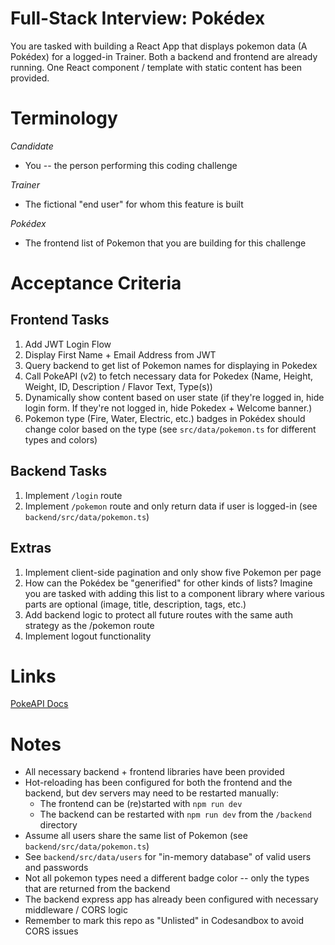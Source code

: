 # Full-Stack Interview: Pokédex

You are tasked with building a React App that displays pokemon data (A Pokédex) for a logged-in Trainer. Both a backend and frontend are already running. One React component / template with static content has been provided.

# Terminology

_Candidate_

- You -- the person performing this coding challenge

_Trainer_

- The fictional "end user" for whom this feature is built

_Pokédex_

- The frontend list of Pokemon that you are building for this challenge

# Acceptance Criteria

## Frontend Tasks

1. Add JWT Login Flow
2. Display First Name + Email Address from JWT
3. Query backend to get list of Pokemon names for displaying in Pokedex
4. Call PokeAPI (v2) to fetch necessary data for Pokedex (Name, Height, Weight, ID, Description / Flavor Text, Type(s))
5. Dynamically show content based on user state (if they're logged in, hide login form. If they're not logged in, hide Pokedex + Welcome banner.)
6. Pokemon type (Fire, Water, Electric, etc.) badges in Pokédex should change color based on the type (see `src/data/pokemon.ts` for different types and colors)

## Backend Tasks

1. Implement `/login` route
2. Implement `/pokemon` route and only return data if user is logged-in (see `backend/src/data/pokemon.ts`)

## Extras

1. Implement client-side pagination and only show five Pokemon per page
2. How can the Pokédex be "generified" for other kinds of lists? Imagine you are tasked with adding this list to a component library where various parts are optional (image, title, description, tags, etc.)
3. Add backend logic to protect all future routes with the same auth strategy as the /pokemon route
4. Implement logout functionality

# Links

[PokeAPI Docs](https://pokeapi.co/docs/v2#pokemon-section)

# Notes

- All necessary backend + frontend libraries have been provided
- Hot-reloading has been configured for both the frontend and the backend, but dev servers may need to be restarted manually:
  - The frontend can be (re)started with `npm run dev`
  - The backend can be restarted with `npm run dev` from the `/backend` directory
- Assume all users share the same list of Pokemon (see `backend/src/data/pokemon.ts`)
- See `backend/src/data/users` for "in-memory database" of valid users and passwords
- Not all pokemon types need a different badge color -- only the types that are returned from the backend
- The backend express app has already been configured with necessary middleware / CORS logic
- Remember to mark this repo as "Unlisted" in Codesandbox to avoid CORS issues
